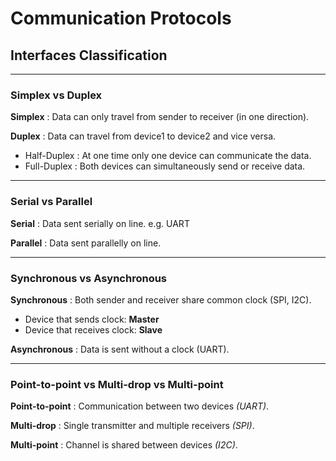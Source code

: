 # Communication Protocols

## Interfaces Classification
---
### Simplex vs Duplex

**Simplex** : Data can only travel from sender to receiver (in one direction).

**Duplex** : Data can travel from device1 to device2 and vice versa.
 - Half-Duplex : At one time only one device can communicate the data.
 - Full-Duplex : Both devices can simultaneously send or receive data.

---
### Serial vs Parallel

**Serial** : Data sent serially on line. e.g. UART

**Parallel** : Data sent parallelly on line.

---
### Synchronous vs Asynchronous

**Synchronous** : Both sender and receiver share common clock (SPI, I2C).
- Device that sends clock: **Master**
- Device that receives clock: **Slave**

**Asynchronous** : Data is sent without a clock (UART).

---
### Point-to-point vs Multi-drop vs Multi-point

**Point-to-point** : Communication between two devices *(UART)*.

**Multi-drop** : Single transmitter and multiple receivers *(SPI)*.

**Multi-point** : Channel is shared between devices *(I2C)*.
